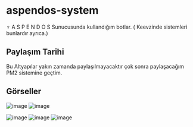 # aspendos-system
♆ A S P E N D O S  Sunucusunda kullandığım botlar. ( Keevzinde sistemleri bunlardır ayrıca.)
## Paylaşım Tarihi
Bu Altyapılar yakın zamanda paylaşılmayacaktır çok sonra paylaşacağım PM2 sistemine geçtim.


## Görseller
![image](https://user-images.githubusercontent.com/77726399/228127619-73fed238-8826-488d-b239-a8553dc7ba94.png)
![image](https://user-images.githubusercontent.com/77726399/228127709-9a06ac8e-5d64-428e-89e0-169e522a0464.png)

![image](https://user-images.githubusercontent.com/77726399/228128029-90756c90-7123-4c87-af52-8daebb636c48.png)
![image](https://user-images.githubusercontent.com/77726399/228128067-e00ab05f-760f-447e-bc68-a5a15923fa3d.png)
![image](https://user-images.githubusercontent.com/77726399/228128200-ce75ea37-2b68-4b0f-94b6-22cc971ede53.png)
